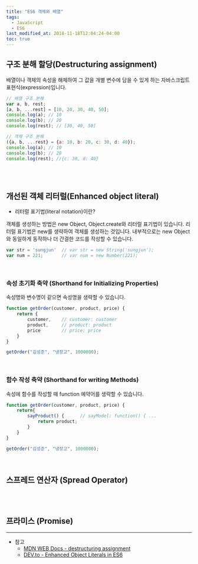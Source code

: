 ```yaml
---
title: "ES6 객체와 배열"
tags:
  - JavaScript
  - ES6
last_modified_at: 2018-11-18T12:04:24-04:00
toc: true
---
```

구조 분해 할당(Destructuring assignment)
-
배열이나 객체의 속성을 해체하여 그 값을 개별 변수에 담을 수 있게 하는 자바스크립트 표현식(expression)입니다.
```javascript
// 배열 구조 분해
var a, b, rest;
[a, b, ...rest] = [10, 20, 30, 40, 50];
console.log(a); // 10
console.log(b); // 20
console.log(rest); // [30, 40, 50]

// 객체 구조 분해
({a, b, ...rest} = {a: 10, b: 20, c: 30, d: 40});
console.log(a); // 10
console.log(b); // 20
console.log(rest); //{c: 30, d: 40}
```
<br>
<br>

개선된 객체 리터럴(Enhanced object literal)
-

- 리터럴 표기법(literal notation)이란?
 
객체를 생성하는 방법은 new Object, Object.create와 리터럴 표기법이 있습니다. 리터럴 표기법은 new를 생략하여 객체를 생성하는 것입니다. 내부적으로는 new Object와 동일하게 동작하나 더 간결한 코드를 작성할 수 있습니다.
```javascript
var str = 'sungjun'  // var str = new String('sungjun');
var num = 221;       // var num = new Number(221);
```

<br>

### 속성 초기화 축약 (Shorthand for Initializing Properties)
속성명와 변수명이 같으면 속성명을 생략할 수 있습니다.
```javascript
function getOrder(customer, product, price) {
    return {
        customer,    // customer: customer
        product,     // product: product  
        price        // price: price
    }
}

getOrder("김성준", "냉장고", 1000000);
```

<br>

### 함수 작성 축약 (Shorthand for writing Methods)
속성에 함수를 작성할 때 function 예약어를 생략할 수 있습니다.
```javascript
function getOrder(customer, product, price) {
    return{
        sayProduct() {		// sayModel: function() { ...
            return product;
        }
    }
}

getOrder("김성준", "냉장고", 1000000);
```

<br>

스프레드 연산자 (Spread Operator)
-

<br>
<br>

프라미스 (Promise)
-

- - -
* 참고
  - [MDN WEB Docs - destructuring assignment](https://developer.mozilla.org/ko/docs/Web/JavaScript/Reference/Operators/Destructuring_assignment)
  - [DEV.to - Enhanced Object Literals in ES6](https://dev.to/sarah_chima/enhanced-object-literals-in-es6-a9d)
